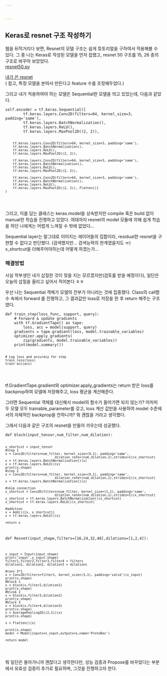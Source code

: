 ```yaml
---


---
```


<h2 id="keras로-resnet-구조-작성하기">Keras로 resnet 구조 작성하기</h2>
<p>웹을 뒤적거리다 보면, Resnet의 모델 구조는 쉽게 튜토리얼을 구하여서 적용해볼 수 있다. 그 중 나는 Keras로 작성된 모델을 먼저 접했고,  resnet 50 구조를 15, 26 층의 구조로 바꾸어 보았었다.<br>
<a href="https://github.com/keras-team/keras-applications/blob/master/keras_applications/resnet50.py">resnet50.py</a></p>
<p><a href="https://github.com/BaeKwangho/KWS/blob/master/models/resnet.py">내가 쓴 resnet</a><br>
( 참고, 특정 모델을 본따서 만든다고 feature 수를 조정해두었다.)</p>
<p>그리고 내가 적용하여야 하는 모델은 Sequential한 모델을 띄고 있었는데, 다음과 같았다.</p>
<pre><code>self.encoder = tf.keras.Sequential([
        tf.keras.layers.Conv2D(filters=64, kernel_size=3, padding='same'),
        tf.keras.layers.BatchNormalization(),
        tf.keras.layers.ReLU(),
        tf.keras.layers.MaxPool2D((2, 2)),

        tf.keras.layers.Conv2D(filters=64, kernel_size=3, padding='same'),
        tf.keras.layers.BatchNormalization(),
        tf.keras.layers.ReLU(),
        tf.keras.layers.MaxPool2D((2, 2)),

        tf.keras.layers.Conv2D(filters=64, kernel_size=3, padding='same'),
        tf.keras.layers.BatchNormalization(),
        tf.keras.layers.ReLU(),
        tf.keras.layers.MaxPool2D((2, 2)),

        tf.keras.layers.Conv2D(filters=64, kernel_size=3, padding='same'),
        tf.keras.layers.BatchNormalization(),
        tf.keras.layers.ReLU(),
        tf.keras.layers.MaxPool2D((2, 2)), Flatten()]
    )
</code></pre>
<p>그리고, 이를 담는 클래스는 keras.model을 상속받지만 compile 혹은 build 없이 manual한 학습을 진행하고 있었다. 여태까지 resnet의 model 모듈에 의해 쉽게 학습을 하던 나에게는 어렵게 느껴질 수 밖에 없었다…</p>
<p>Sequential layer는 말그대로 이어지는 레이어들의 집합이라, residual한 resnet을 구현할 수 없다고 판단했다. (검색했지만… 검색능력의 한계였을지도 ㅠ)<br>
x_shortcut을 더해주어야하는데 어떻게 하겠는가…</p>
<h3 id="해결방법">해결방법</h3>
<p>사실 학부생인 내가 삽질한 것이 맞을 지는 모르겠지만(검토를 받을 예정이다), 일단은 오늘의 삽질을 올리고 싶어서 적어본다 ㅎㅎ</p>
<p>우선 나는 Sequential 객체가 모델의 전부가 아니라는 것에 집중했다. Class의 call함수 속에서 forward 를 진행하고, 그 결과값만 loss로 저장을 한 후 return 해주는 구조였다.</p>
<pre><code>def train_step(loss_func, support, query):
    # Forward &amp; update gradients
    with tf.GradientTape() as tape:
        loss, acc = model(support, query)
    gradients = tape.gradient(loss, model.trainable_variables)
    optimizer.apply_gradients(
        zip(gradients, model.trainable_variables))
    print(model.summary())

    # Log loss and accuracy for step
    train_loss(loss)
    train_acc(acc)
</code></pre>
<p>tf.GradientTape.gradient와 optimizer.apply_gradients는 return 받은 loss를 backprop하여 모델에 저장해주고,  loss 평균을 계산해준다.</p>
<p>그러면 Sequential 객체를 대신해서 model의 함수가 들어가면 되지 않는가? 어차피 두 모델 모두 trainable_parameter를 갖고, loss 계산 값만을 사용하여 model 수준에서의 자체적인 backprop을 안하니까? 뭐 괜찮을 거라고 생각했다.</p>
<p>그래서 다음과 같은 구조의 resnet을 만들어 끼우는데 성공했다.</p>
<pre><code>def block(input_tensor,num_filter,num_dilation):

    x_shortcut = input_tensor
    #step 1
    x = Conv2D(filters=num_filter, kernel_size=(9,1), padding='same',
                              dilation_rate=(num_dilation,1),strides=1)(x_shortcut)
    x = tf.keras.layers.BatchNormalization()(x)
    x = tf.keras.layers.ReLU()(x)
    print(x.shape)
    #step 2
    x = Conv2D(filters=num_filter, kernel_size=(9,1), padding='same',
                              dilation_rate=(num_dilation,1),strides=1)(x_shortcut)
    x = tf.keras.layers.BatchNormalization()(x)

    #skip connection
    x_shortcut = Conv2D(filters=num_filter, kernel_size=(1,1), padding='same',
                              dilation_rate=(num_dilation,1),strides=1)(x_shortcut)
    x_shortcut = tf.keras.layers.BatchNormalization()(x_shortcut)
    x_shortcut = tf.keras.layers.ReLU()(x_shortcut)

    #addition
    x = Add()([x, x_shortcut])
    x = tf.keras.layers.ReLU()(x)

    return x

def Resnet(input_shape,filters=[16,24,32,48],dilations=[1,2,4]):

    x_input = Input(input_shape)
    print('input',x_input.shape)
    filter1,filter2,filter3,filter4 = filters
    dilation1, dilation2, dilation3 = dilations

    #conv 3*1
    x = Conv2D(filters=filter1, kernel_size=(3,1), padding='valid')(x_input)
    print(x.shape)
    #block 1
    x = block(x,filter2,dilation1)
    print(x.shape)
    #blcok 2
    x = block(x,filter3,dilation2)
    print(x.shape)
    #block 3
    x = block(x,filter4,dilation3)
    print(x.shape)
    x = AveragePooling2D((2,1))(x)
    print(x.shape)

    x = Flatten()(x)

    print(x.shape)
    model = Model(inputs=x_input,outputs=x,name='ProtoRes')

    return model
</code></pre>
<p>뭐 일단은 돌아가니까 괜찮다고 생각한다만, 성능 검증과 Propose를 바꾸었다는 부분에서 유효성 검증이 추가로 필요하며, 그것을 진행하고자 한다.</p>

